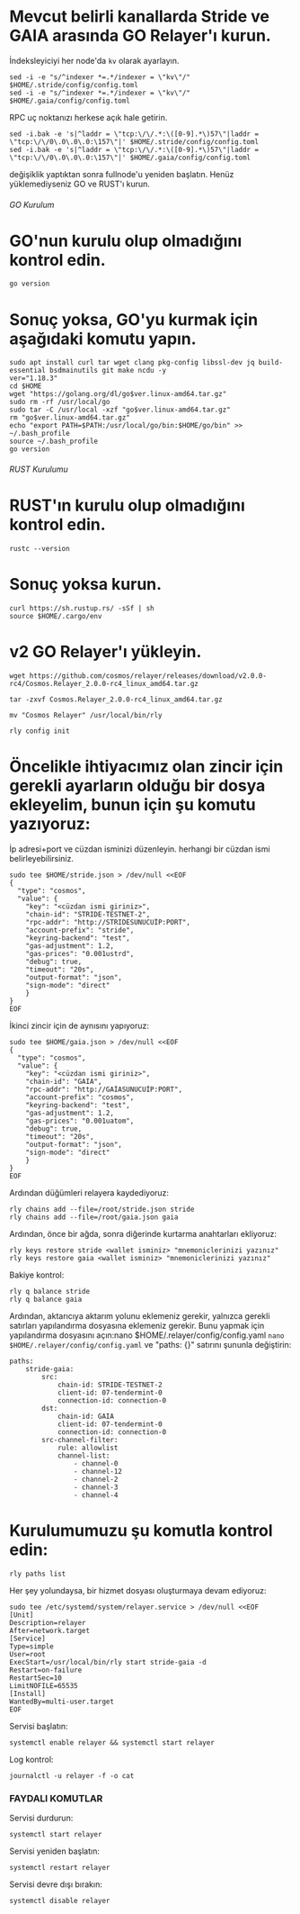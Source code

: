 
# Mevcut belirli kanallarda Stride ve GAIA arasında GO Relayer'ı kurun.

İndeksleyiciyi her node'da `kv` olarak ayarlayın.
```
sed -i -e "s/^indexer *=.*/indexer = \"kv\"/" $HOME/.stride/config/config.toml
sed -i -e "s/^indexer *=.*/indexer = \"kv\"/" $HOME/.gaia/config/config.toml  
```            
            
 RPC uç noktanızı herkese açık hale getirin.
```
sed -i.bak -e 's|^laddr = \"tcp:\/\/.*:\([0-9].*\)57\"|laddr = \"tcp:\/\/0\.0\.0\.0:\157\"|' $HOME/.stride/config/config.toml  
sed -i.bak -e 's|^laddr = \"tcp:\/\/.*:\([0-9].*\)57\"|laddr = \"tcp:\/\/0\.0\.0\.0:\157\"|' $HOME/.gaia/config/config.toml  
```            
                
değişiklik yaptıktan sonra fullnode'u yeniden başlatın.
Henüz yüklemediyseniz GO ve RUST'ı kurun.
    
###### GO Kurulum
# GO'nun kurulu olup olmadığını kontrol edin.
```
go version
```       

# Sonuç yoksa, GO'yu kurmak için aşağıdaki komutu yapın.
```
sudo apt install curl tar wget clang pkg-config libssl-dev jq build-essential bsdmainutils git make ncdu -y
ver="1.18.3"
cd $HOME
wget "https://golang.org/dl/go$ver.linux-amd64.tar.gz"
sudo rm -rf /usr/local/go
sudo tar -C /usr/local -xzf "go$ver.linux-amd64.tar.gz"
rm "go$ver.linux-amd64.tar.gz"
echo "export PATH=$PATH:/usr/local/go/bin:$HOME/go/bin" >> ~/.bash_profile
source ~/.bash_profile
go version
```

###### RUST Kurulumu
# RUST'ın kurulu olup olmadığını kontrol edin.
```
rustc --version
```            

# Sonuç yoksa kurun.
```
curl https://sh.rustup.rs/ -sSf | sh
source $HOME/.cargo/env
```

# v2 GO Relayer'ı yükleyin.
```
wget https://github.com/cosmos/relayer/releases/download/v2.0.0-rc4/Cosmos.Relayer_2.0.0-rc4_linux_amd64.tar.gz

tar -zxvf Cosmos.Relayer_2.0.0-rc4_linux_amd64.tar.gz

mv "Cosmos Relayer" /usr/local/bin/rly

rly config init
```

# Öncelikle ihtiyacımız olan zincir için gerekli ayarların olduğu bir dosya ekleyelim, bunun için şu komutu yazıyoruz:
 
İp adresi+port ve cüzdan isminizi düzenleyin. herhangi bir cüzdan ismi belirleyebilirsiniz. 

```
sudo tee $HOME/stride.json > /dev/null <<EOF
{
  "type": "cosmos",
  "value": {
    "key": "<cüzdan ismi giriniz>",
    "chain-id": "STRIDE-TESTNET-2",
    "rpc-addr": "http://STRIDESUNUCUİP:PORT",
    "account-prefix": "stride",
    "keyring-backend": "test",
    "gas-adjustment": 1.2,
    "gas-prices": "0.001ustrd",
    "debug": true,
    "timeout": "20s",
    "output-format": "json",
    "sign-mode": "direct"
    }
}
EOF
```

İkinci zincir için de aynısını yapıyoruz:


```
sudo tee $HOME/gaia.json > /dev/null <<EOF
{
  "type": "cosmos",
  "value": {
    "key": "<cüzdan ismi giriniz>",
    "chain-id": "GAIA",
    "rpc-addr": "http://GAİASUNUCUİP:PORT",
    "account-prefix": "cosmos",
    "keyring-backend": "test",
    "gas-adjustment": 1.2,
    "gas-prices": "0.001uatom",
    "debug": true,
    "timeout": "20s",
    "output-format": "json",
    "sign-mode": "direct" 
    }
}
EOF
```

Ardından düğümleri relayera kaydediyoruz:
```
rly chains add --file=/root/stride.json stride
rly chains add --file=/root/gaia.json gaia
```


Ardından, önce bir ağda, sonra diğerinde kurtarma anahtarları ekliyoruz:
```
rly keys restore stride <wallet isminiz> "mnemoniclerinizi yazınız"
rly keys restore gaia <wallet isminiz> "mnemoniclerinizi yazınız"
```

Bakiye kontrol: 
```
rly q balance stride
rly q balance gaia
````

Ardından, aktarıcıya aktarım yolunu eklemeniz gerekir, yalnızca gerekli satırları yapılandırma dosyasına eklemeniz gerekir. Bunu yapmak için yapılandırma dosyasını açın:nano $HOME/.relayer/config/config.yaml
`nano $HOME/.relayer/config/config.yaml` ve "paths: {}" satırını şununla değiştirin:

```
paths:
    stride-gaia:
        src:
            chain-id: STRIDE-TESTNET-2
            client-id: 07-tendermint-0
            connection-id: connection-0
        dst:
            chain-id: GAIA
            client-id: 07-tendermint-0
            connection-id: connection-0
        src-channel-filter:
            rule: allowlist
            channel-list:
                - channel-0
                - channel-12
                - channel-2
                - channel-3
                - channel-4

```

# Kurulumumuzu şu komutla kontrol edin:
```
rly paths list
```

Her şey yolundaysa, bir hizmet dosyası oluşturmaya devam ediyoruz:


```
sudo tee /etc/systemd/system/relayer.service > /dev/null <<EOF
[Unit]
Description=relayer
After=network.target
[Service]
Type=simple
User=root
ExecStart=/usr/local/bin/rly start stride-gaia -d
Restart=on-failure
RestartSec=10
LimitNOFILE=65535
[Install]
WantedBy=multi-user.target
EOF
```

Servisi başlatın:
```
systemctl enable relayer && systemctl start relayer
```

Log kontrol:
```
journalctl -u relayer -f -o cat
```

### FAYDALI KOMUTLAR
Servisi durdurun:
```
systemctl start relayer
```

Servisi yeniden başlatın:
```
systemctl restart relayer
```

Servisi devre dışı bırakın:
```
systemctl disable relayer
```




